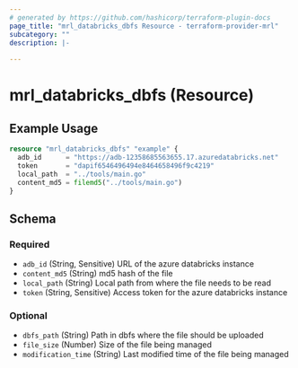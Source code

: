 ```yaml
---
# generated by https://github.com/hashicorp/terraform-plugin-docs
page_title: "mrl_databricks_dbfs Resource - terraform-provider-mrl"
subcategory: ""
description: |-
  
---
```


# mrl_databricks_dbfs (Resource)



## Example Usage

```terraform
resource "mrl_databricks_dbfs" "example" {
  adb_id      = "https://adb-12358685563655.17.azuredatabricks.net"
  token       = "dapif6546496494e8464658496f9c4219"
  local_path  = "../tools/main.go"
  content_md5 = filemd5("../tools/main.go")
}
```

<!-- schema generated by tfplugindocs -->
## Schema

### Required

- `adb_id` (String, Sensitive) URL of the azure databricks instance
- `content_md5` (String) md5 hash of the file
- `local_path` (String) Local path from where the file needs to be read
- `token` (String, Sensitive) Access token for the azure databricks instance

### Optional

- `dbfs_path` (String) Path in dbfs where the file should be uploaded
- `file_size` (Number) Size of the file being managed
- `modification_time` (String) Last modified time of the file being managed
